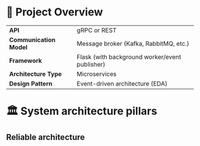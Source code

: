 # 📌 Project Overview

|                      |                                                     |
|----------------------|-----------------------------------------------------|
| **API**              | gRPC or REST                                        |
| **Communication Model** | Message broker (Kafka, RabbitMQ, etc.)          |
| **Framework**        | Flask (with background worker/event publisher)      |
| **Architecture Type**| Microservices                                       |
| **Design Pattern**   | Event-driven architecture (EDA)                     |

# 🏛️ System architecture pillars

## Reliable architecture